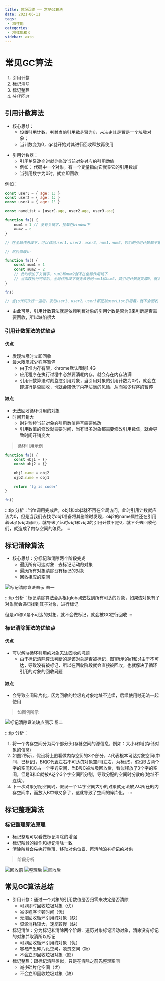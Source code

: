 ```yaml
---
title: 垃圾回收 —— 常见GC算法
date: 2021-06-11
tags:
 - JS性能
categories:
 - JS性能相关
sidebar: auto
---
```


# 常见GC算法

1. 引用计数
2. 标记清除
3. 标记整理
4. 分代回收

## 引用计数算法

+ 核心思想：
    - 设置引用计数，判断当前引用数是否为0，来决定其是否是一个垃圾对象；
    - 当计数变为0，gc就开始对其进行回收释放再使用

- 引用计数器：
    - 引用关系改变时就会修改当前对象对应的引用数值
    - 例如： 代码中一个对象，有一个变量指向它就将它的引用数加1
    - 当引用数字为0时，就立即回收

例如：

```javaScript
const user1 = { age: 11 }
const user2 = { age: 12 }
const user3 = { age: 13 }

const nameList = [user1.age, user2.age, user3.age]

function fn() {
    num1 = 1 // 没有关键字，挂载在window下
    num2 = 2
}

// 在全局作用域下，可以访问user1，user2，user3，num1，num2，它们的引用计数都不是0

// 然后修改fn

function fn() {
    const num1 = 1
    const num2 = 2
    // 此时添加了关键字，num1和num2就不在全局作用域下
    // 当函数执行完毕后，全局作用域下就无法访问num1和num2，其引用计数就变成0，就会被回收
}

fn()

// 当js代码执行一遍后，发现user1、user2、user3都还被userList引用着，就不会回收
```
- 由此可见，引用计数算法就是依赖判断对象的引用计数是否为0来判断是否需要回收，所以缺陷很大

### 引用计数算法的优缺点

#### 优点

- 发现垃圾时立即回收
- 最大限度减少程序暂停
    + 由于堆内存有限，chrome默认限制1.4G
    + 应用程序在执行过程中必然要消耗内存，就会存在内存沾满
    + 引用计数算法时刻监控引用对象，当引用对象的引用计数为0时，就会立即进行是否回收，也就会降低了内存沾满的风险，从而减少程序的暂停

#### 缺点

- 无法回收循环引用的对象
- 时间开销大
    + 时刻监控当前对象的引用数值是否需要修改
    + 引用数值的修改就需要时间，当有很多对象都需要修改引用数值，就会导致时间开销变大

> 循环引用示例

```javaScript
function fn() {
    const obj1 = {}
    const obj2 = {}

    obj1.name = obj2
    ojb2.name = obj1

    return 'lg is coder'
}

fn()
```
:::tip
分析：当fn调用完成后，obj1和obj2就不再在全局访问，此时引用计数就应该为0，但是当我们去找寻obj1准备将其删除时发现，obj2的name属性还在引用着obj1(obj2同理)，就导致了此时obj1和obj2的引用计数不是0，就不会去回收他们，就造成了内存空间的浪费。
:::

## 标记清除算法

+ 核心思想：分标记和清除两个阶段完成
  - 遍历所有可达对象，去标记活动的对象
  - 遍历所有对象清除没有标记的对象
  - 回收相应的空间

![标记清除算法图示](../../images/performance/003-01.jpeg)
图一

:::tip
分析：标记清除算法会从根(global)去找到所有可达的对象，如果该对象有子对象就会递归找到其子对象，进行标记

但是a1和b1是不可达的对象，就不会做标记，就会被GC进行回收
:::

### 标记清除算法的优缺点

#### 优点

- 可以解决循环引用的对象无法回收的问题
    + 由于标记清除算法判断的是该对象是否被标记，图1所示的a1和b1由于不可达，导致没有被标记，所以在回收阶段就会直接被回收，也就解决了循环引用的对象的回收问题

#### 缺点

- 会导致空间碎片化，因为回收的垃圾的对象地址不连续，后续使用时无法一起使用

> 如图例所示

![标记清除算法缺点图示](../../images/performance/003-02.jpeg)
图二

:::tip
分析：
1. 将一个内存空间分为两个部分头(存储空间的源信息，例如：大小)和域(存储对象的信息)
2. 如图2所示，假设将上图看做内存空间的3个部分，A代表根本可达对象空间(中间，已标记)，B和C代表左右不可达的对象空间(左右，为标记)，假设B占两个字的空间和C占一个字的空间，当B和C被垃圾回收后，看似释放了3个字的空间，但是B和C就被A这个3个字空间所分割，导致分配的空间时分散的(地址不连续)，
3. 下一次对象分配空间时，假设一个1.5字空间大小的对象就无法放入C所在的内存空间中，而放入B中却又多了，这就导致了空间的碎片化。
:::

## 标记整理算法

### 标记整理算法原理
- 标记整理可以看做标记清除的增强
- 标记阶段的操作和标记清除一致
- 清除阶段会先执行整理，移动对象位置，再清除没有标记的对象

> 阶段分析

![回收前](../../images/performance/003-03.jpeg)
![整理后](../../images/performance/003-04.jpeg)
![回收后](../../images/performance/003-05.jpeg)

## 常见GC算法总结

+ 引用计数：通过一个对象的引用数值是否归零来决定是否清除
    - 可以即时回收垃圾对象（优）
    - 减少程序卡顿时间（优）
    - 无法回收循环引用的对象（缺）
    - 资源消耗较大，速度较慢（缺）
+ 标记清除：分为标记和清除两个阶段，遍历对象标记活动对象，清除没有标记的对象并取消所以标记
    - 可以回收循环引用的对象（优）
    - 容易产生碎片化空间，浪费空间（缺）
    - 不会立即回收垃圾对象（缺）
+ 标记整理：跟标记清除类似，只是在清除之前先整理空间
    - 减少碎片化空间（优）
    - 不会立即回收垃圾对象（缺）